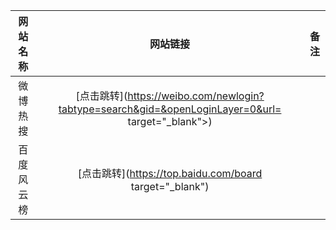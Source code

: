 |网站名称|网站链接|备注|
|:---:|:---:|:--:|
|微博热搜|[点击跳转](https://weibo.com/newlogin?tabtype=search&gid=&openLoginLayer=0&url= target="_blank">)||
|百度风云榜|[点击跳转](https://top.baidu.com/board target="_blank")||
